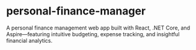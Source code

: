 # personal-finance-manager
A personal finance management web app built with React, .NET Core, and Aspire—featuring intuitive budgeting, expense tracking, and insightful financial analytics.
